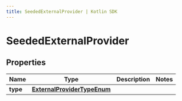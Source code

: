 ```yaml
---
title: SeededExternalProvider | Kotlin SDK
---
```




# SeededExternalProvider

## Properties
Name | Type | Description | Notes
------------ | ------------- | ------------- | -------------
**type** | [**ExternalProviderTypeEnum**](ExternalProviderTypeEnum) |  | 




